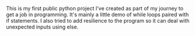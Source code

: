 This is my first public python project I've created as part of my journey to get a job in programming. It's mainly a little demo of while loops paired with if statements. I also tried to add resilience to the program so it can deal with unexpected inputs using else.
